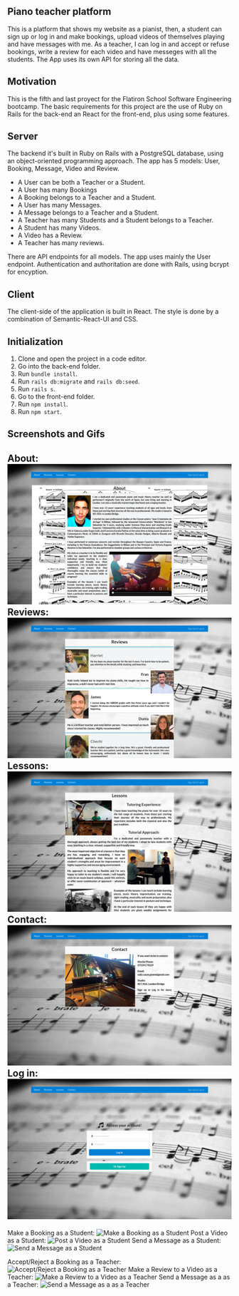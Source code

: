 ## Piano teacher platform
This is a platform that shows my website as a pianist, then, a student can sign up or log in and make bookings, upload videos of themselves playing and have messages with me. As a teacher, I can log in and accept or refuse bookings, write a review for each video and have messeges with all the students. The App uses its own API for storing all the data.

## Motivation
This is the fifth and last proyect for the Flatiron School Software Engineering bootcamp. The basic requirements for this project are the use of Ruby on Rails for the back-end an React for the front-end, plus using some features.

## Server
The backend it's built in Ruby on Rails with a PostgreSQL database, using an object-oriented programming approach. The app has 5 models: User, Booking, Message, Video and Review.

- A User can be both a Teacher or a Student.
- A User has many Bookings
- A Booking belongs to a Teacher and a Student. 
- A User has many Messages.
- A Message belongs to a Teacher and a Student.
- A Teacher has many Students and a Student belongs to a Teacher.
- A Student has many Videos.
- A Video has a Review.
- A Teacher has many reviews.

There are API endpoints for all models. The app uses mainly the User endpoint. Authentication and authoritation are done with Rails, using bcrypt for encyption.

## Client
The client-side of the application is built in React. The style is done by a combination of Semantic-React-UI and CSS.

## Initialization
1. Clone and open the project in a code editor.
2. Go into the back-end folder.
3. Run `bundle install`.
4. Run `rails db:migrate` and `rails db:seed`.
5. Run `rails s`.
6. Go to the front-end folder.
7. Run `npm install`.
8. Run `npm start`.

## Screenshots and Gifs
About:
![About](https://github.com/DarkScarbo/Mod-5-Project---My-Piano-Teaching-Website/blob/master/front-end/public/About.png)
Reviews:
![Reviews](https://github.com/DarkScarbo/Mod-5-Project---My-Piano-Teaching-Website/blob/master/front-end/public/Reviews.png)
Lessons:
![Lessons](https://github.com/DarkScarbo/Mod-5-Project---My-Piano-Teaching-Website/blob/master/front-end/public/Lessons.png)
Contact:
![Contact](https://github.com/DarkScarbo/Mod-5-Project---My-Piano-Teaching-Website/blob/master/front-end/public/Contact.png)
Log in:
![Sign up or Log in](https://github.com/DarkScarbo/Mod-5-Project---My-Piano-Teaching-Website/blob/master/front-end/public/LogIn.png)
----------------------------
Make a Booking as a Student:
![Make a Booking as a Student](https://github.com/DarkScarbo/Mod-5-Project---My-Piano-Teaching-Website/blob/master/front-end/public/Student-Booking.gif)
Post a Video as a Student:
![Post a Video as a Student](https://github.com/DarkScarbo/Mod-5-Project---My-Piano-Teaching-Website/blob/master/front-end/public/Student-Video.gif)
Send a Message as a Student:
![Send a Message as a Student](https://github.com/DarkScarbo/Mod-5-Project---My-Piano-Teaching-Website/blob/master/front-end/public/Student-Message.gif)



Accept/Reject a Booking as a Teacher:
![Accept/Reject a Booking as a Teacher](https://github.com/DarkScarbo/Mod-5-Project---My-Piano-Teaching-Website/blob/master/front-end/public/Teacher-Booking.gif)
Make a Review to a Video as a Teacher:
![Make a Review to a Video as a Teacher](https://github.com/DarkScarbo/Mod-5-Project---My-Piano-Teaching-Website/blob/master/front-end/public/Teacher-Video.gif)
Send a Message as a as a Teacher:
![Send a Message as a as a Teacher](https://github.com/DarkScarbo/Mod-5-Project---My-Piano-Teaching-Website/blob/master/front-end/public/Teacher-Message.gif)
